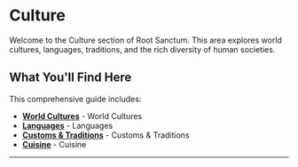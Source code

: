 # Culture

Welcome to the Culture section of Root Sanctum. This area explores world cultures, languages, traditions, and the rich diversity of human societies.

## What You'll Find Here

This comprehensive guide includes:

- **[World Cultures](./world-cultures.md)** - World Cultures
- **[Languages](./languages.md)** - Languages
- **[Customs & Traditions](./customs-traditions.md)** - Customs & Traditions
- **[Cuisine](./cuisine.md)** - Cuisine

---
